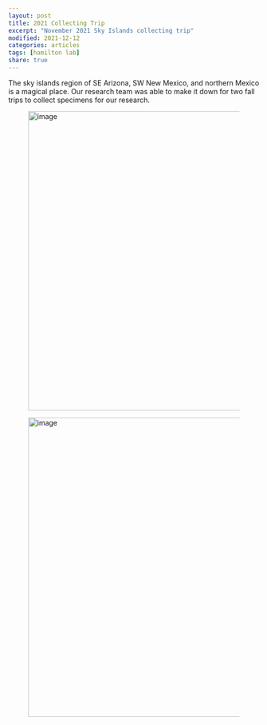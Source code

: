 ```yaml
---
layout: post
title: 2021 Collecting Trip
excerpt: "November 2021 Sky Islands collecting trip"
modified: 2021-12-12
categories: articles
tags: [hamilton lab]
share: true
---
```


The sky islands region of SE Arizona, SW New Mexico, and northern Mexico is a magical place. Our research team was able to make it down for two fall trips to collect specimens for our research.
<figure>
	<a href="{{ site.url }}/images/sp_Winchester.jpg"><img src="{{ site.url }}/images/sp_Winchester.jpg" alt="image" width="600" height=""> </a>
</figure>

<figure>
	<a href="{{ site.url }}/images/campsite.jpg"><img src="{{ site.url }}/images/campsite.jpg" alt="image" width="600" height=""> </a>
</figure>